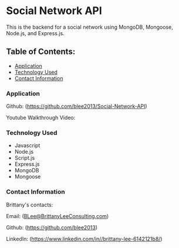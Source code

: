 # Social Network API

This is the backend for a social network using MongoDB, Mongoose, Node.js, and Express.js.

## Table of Contents: 
* [Application](#application)
* [Technology Used](#technology-used)
* [Contact Information](#contact-information)


### Application
 
 Github: (https://github.com/blee2013/Social-Network-API)

 Youtube Walkthrough Video:


### Technology Used
* Javascript
* Node.js
* Script.js
* Express.js
* MongoDB
* Mongoose

 
### Contact Information

Brittany's contacts:

Email: (BLee@BrittanyLeeConsulting.com)

Github: (https://github.com/blee2013)

LinkedIn: (https://www.linkedin.com/in//brittany-lee-6142121b8/)
